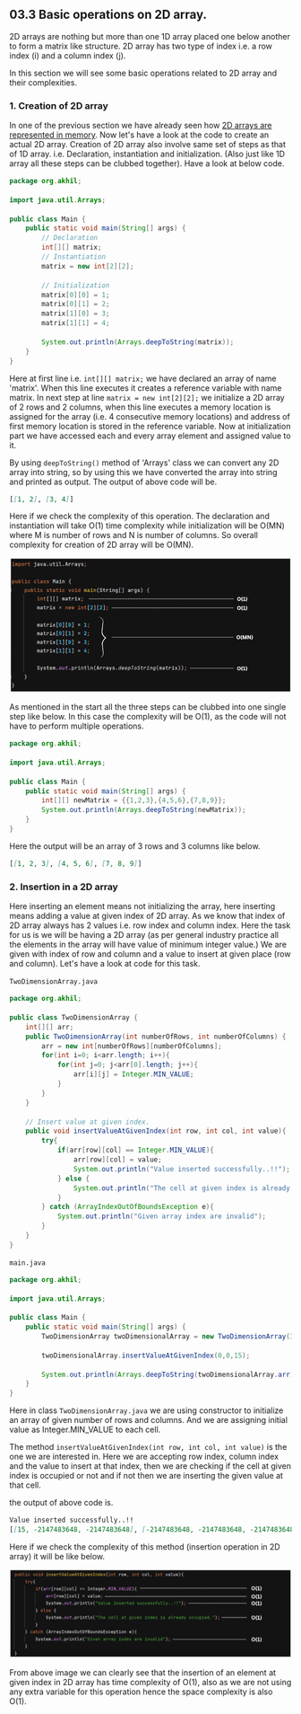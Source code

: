 ## 03.3 Basic operations on 2D array.

2D arrays are nothing but more than one 1D array placed one below another to form a matrix like structure.
2D array has two type of index i.e. a row index (i) and a column index (j).

In this section we will see some basic operations related to 2D array and their complexities.

### 1. Creation of 2D array

In one of the previous section we have already seen how [2D arrays are represented in memory](https://github.com/Akhil-Selukar/DSA-Prep/tree/master/03-Arrays#types-of-array:~:text=Now%20how%20about%202D%2Darrays).
Now let's have a look at the code to create an actual 2D array. Creation of 2D array also involve same set of steps as that 
of 1D array. i.e. Declaration, instantiation and initialization. (Also just like 1D array all these steps can be clubbed 
together). Have a look at below code. 


```java
package org.akhil;

import java.util.Arrays;

public class Main {
    public static void main(String[] args) {
        // Declaration
        int[][] matrix;
        // Instantiation
        matrix = new int[2][2];

        // Initialization
        matrix[0][0] = 1;
        matrix[0][1] = 2;
        matrix[1][0] = 3;
        matrix[1][1] = 4;

        System.out.println(Arrays.deepToString(matrix));
    }
}
```

Here at first line i.e. `int[][] matrix;` we have declared an array of name 'matrix'. When this line executes it creates 
a reference variable with name matrix. In next step at line `matrix = new int[2][2];` we initialize a 2D array of 2 rows and 
2 columns, when this line executes a memory location is assigned for the array (i.e. 4 consecutive memory locations) and 
address of first memory location is stored in the reference variable. Now at initialization part we have accessed each 
and every array element and assigned value to it. 

By using `deepToString()` method of 'Arrays' class we can convert any 2D array into string, so by using this we have converted 
the array into string and printed as output. The output of above code will be.

```markdown
[[1, 2], [3, 4]]
```

Here if we check the complexity of this operation. The declaration and instantiation will take O(1) time complexity while
initialization will be O(MN) where M is number of rows and N is number of columns. So overall complexity for creation of 
2D array will be O(MN). 

![Creation of 2D array](https://github.com/Akhil-Selukar/DSA-Prep/blob/master/03-Arrays/03.3-Basic%20operations%20on%202D%20array/images/Creation%20of%202D%20array.png)

As mentioned in the start all the three steps can be clubbed into one single step like below. In this case the complexity
will be O(1), as the code will not have to perform multiple operations.

```java
package org.akhil;

import java.util.Arrays;

public class Main {
    public static void main(String[] args) {
        int[][] newMatrix = {{1,2,3},{4,5,6},{7,8,9}};
        System.out.println(Arrays.deepToString(newMatrix));
    }
}
```

Here the output will be an array of 3 rows and 3 columns like below.

```markdown
[[1, 2, 3], [4, 5, 6], [7, 8, 9]]
```

### 2. Insertion in a 2D array
Here inserting an element means not initializing the array, here inserting means adding a value at given index of 2D array.
As we know that index of 2D array always has 2 values i.e. row index and column index. Here the task for us is we will be 
having a 2D array (as per general industry practice all the elements in the array will have value of minimum integer value.)
We are given with index of row and column and a value to insert at given place (row and column). Let's have a look at code 
for this task.

`TwoDimensionArray.java`
```java
package org.akhil;

public class TwoDimensionArray {
    int[][] arr;
    public TwoDimensionArray(int numberOfRows, int numberOfColumns) {
        arr = new int[numberOfRows][numberOfColumns];
        for(int i=0; i<arr.length; i++){
            for(int j=0; j<arr[0].length; j++){
                arr[i][j] = Integer.MIN_VALUE;
            }
        }
    }

    // Insert value at given index.
    public void insertValueAtGivenIndex(int row, int col, int value){
        try{
            if(arr[row][col] == Integer.MIN_VALUE){
                arr[row][col] = value;
                System.out.println("Value inserted successfully..!!");
            } else {
                System.out.println("The cell at given index is already occupied.");
            }
        } catch (ArrayIndexOutOfBoundsException e){
            System.out.println("Given array index are invalid");
        }
    }
}
```

`main.java`
```java
package org.akhil;

import java.util.Arrays;

public class Main {
    public static void main(String[] args) {
        TwoDimensionArray twoDimensionalArray = new TwoDimensionArray(3, 3);

        twoDimensionalArray.insertValueAtGivenIndex(0,0,15);

        System.out.println(Arrays.deepToString(twoDimensionalArray.arr));
    }
}
```

Here in class `TwoDimensionArray.java` we are using constructor to initialize an array of given number of rows and columns.
And we are assigning initial value as Integer.MIN_VALUE to each cell.

The method `insertValueAtGivenIndex(int row, int col, int value)` is the one we are interested in. Here we are accepting 
row index, column index and the value to insert at that index, then we are checking if the cell at given index is occupied 
or not and if not then we are inserting the given value at that cell.

the output of above code is.

```markdown
Value inserted successfully..!!
[[15, -2147483648, -2147483648], [-2147483648, -2147483648, -2147483648], [-2147483648, -2147483648, -2147483648]]
```

Here if we check the complexity of this method (insertion operation in 2D array) it will be like below.

![Insertion in 2D array](https://github.com/Akhil-Selukar/DSA-Prep/blob/master/03-Arrays/03.3-Basic%20operations%20on%202D%20array/images/Insertion%20in%202D%20array.png)

From above image we can clearly see that the insertion of an element at given index in 2D array has time complexity of 
O(1), also as we are not using any extra variable for this operation hence the space complexity is also O(1).